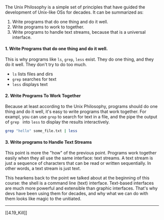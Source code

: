 The Unix Philosophy is a simple set of principles that have guided the development of Unix-like OSs for decades.
It can be summarized as:
1. Write programs that do one thing and do it well.
2. Write programs to work to together.
3. Write programs to handle text streams, because that is a universal interface.

#### 1. Write Programs that do one thing and do it well.

This is why programs like ```ls```, ```grep```, ```less``` exist. 
They do one thing, and they do it well.
They don't try to do too much.
- ```ls``` lists files and dirs
- ```grep``` searches for text
- ```less``` displays text

#### 2. Write Programs To Work Together

Because at least according to the Unix Philosophy, programs should do one thing and do it well, it's easy to write programs that work together. 
For exampl, you can use ```grep``` to search for text in a file, and the pipe the output of ```grep ``` 
into ```less``` to display the results interactively.

``` bash
grep "hello" some_file.txt | less
```

#### 3. Write programs to Handle Text Streams
This point is  more the "how" of the previous point. 
Programs work together easily when they all use the same interface: text streams.
A text stream is just a sequence of characters that can be read or written sequentially.
In other words, a text stream is just text. 

This hearkens back to the point we talked about at the beginning of this course: 
the shell is a command line (text) interface. 
Text-based interfaces are much more powerful and extensible than graphic interfaces.
That's why devs have been using them for decades,
and why what we can do with them looks like magic to the unitiated.

---
[[4.19_Kill]]

